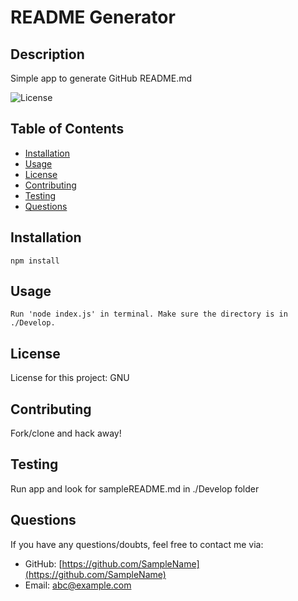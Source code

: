 # README Generator

## Description

Simple app to generate GitHub README.md

![License](https://img.shields.io/static/v1?label=license&message=GNU&color=blue)

## Table of Contents
* [Installation](#installation)
* [Usage](#usage)
* [License](#license)
* [Contributing](#contributing)
* [Testing](#testing)
* [Questions](#questions)

## Installation

```
npm install
```

## Usage

```
Run 'node index.js' in terminal. Make sure the directory is in ./Develop.
```

## License

License for this project: GNU

## Contributing

Fork/clone and hack away!

## Testing

Run app and look for sampleREADME.md in ./Develop folder

## Questions

If you have any questions/doubts, feel free to contact me via:
* GitHub: [https://github.com/SampleName](https://github.com/SampleName)
* Email: [abc@example.com](mailto:abc@example.com)

